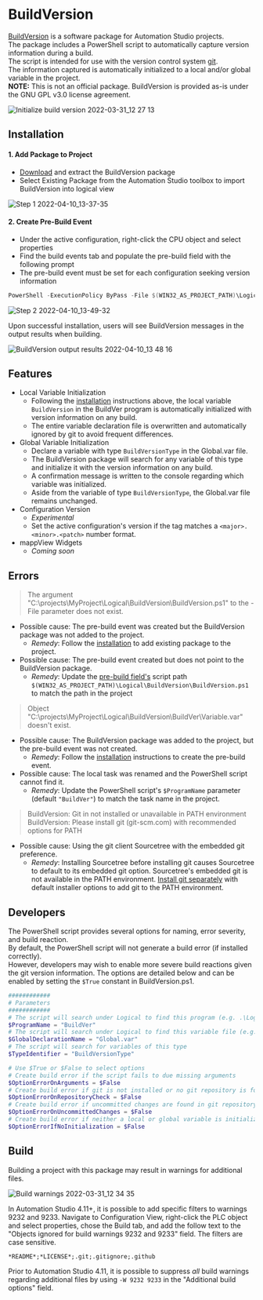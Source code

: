 # BuildVersion

[BuildVersion](https://github.com/br-na-pm/BuildVersion#readme) is a software package for Automation Studio projects.  
The package includes a PowerShell script to automatically capture version information during a build.  
The script is intended for use with the version control system [git](https://git-scm.com/).  
The information captured is automatically initialized to a local and/or global variable in the project.  
**NOTE:** This is not an official package. BuildVersion is provided as-is under the GNU GPL v3.0 license agreement.  

![Initialize build version 2022-03-31_12 27 13](https://user-images.githubusercontent.com/33841634/161134786-7ea1422b-55c4-4f49-a427-3e261ded259d.png)

## Installation

#### 1. Add Package to Project

- [Download](https://github.com/br-na-pm/BuildVersion/releases/latest/download/BuildVersion.zip) and extract the BuildVersion package
- Select Existing Package from the Automation Studio toolbox to import BuildVersion into logical view

![Step 1 2022-04-10_13-37-35](https://user-images.githubusercontent.com/33841634/162637472-ddf53ad9-52b9-4f34-935c-5416d5bc9a55.gif)

#### 2. Create Pre-Build Event

- Under the active configuration, right-click the CPU object and select properties
- Find the build events tab and populate the pre-build field with the following prompt
- The pre-build event must be set for each configuration seeking version information

```powershell
PowerShell -ExecutionPolicy ByPass -File $(WIN32_AS_PROJECT_PATH)\Logical\BuildVersion\BuildVersion.ps1 "$(WIN32_AS_PROJECT_PATH)" "$(AS_VERSION)" "$(AS_USER_NAME)" "$(AS_PROJECT_NAME)" "$(AS_CONFIGURATION)" "$(AS_BUILD_MODE)"
```

![Step 2 2022-04-10_13-49-32](https://user-images.githubusercontent.com/33841634/162637534-a7b174c9-fff3-4a81-9096-b1335f0e7f23.gif)

Upon successful installation, users will see BuildVersion messages in the output results when building.

![BuildVersion output results 2022-04-10_13 48 16](https://user-images.githubusercontent.com/33841634/162637580-277bd6a0-d40b-4da7-bd82-3082ee8f065e.png)

## Features

- Local Variable Initialization
    - Following the [installation](#installation) instructions above, the local variable `BuildVersion` in the BuildVer program is automatically initialized with version information on any build. 
    - The entire variable declaration file is overwritten and automatically ignored by git to avoid frequent differences.
- Global Variable Initialization
    - Declare a variable with type `BuildVersionType` in the Global.var file. 
    - The BuildVersion package will search for any variable of this type and initialize it with the version information on any build. 
    - A confirmation message is written to the console regarding which variable was initialized.
    - Aside from the variable of type `BuildVersionType`, the Global.var file remains unchanged.
- Configuration Version
    - *Experimental*
	- Set the active configuration's version if the tag matches a `<major>.<minor>.<patch>` number format.
- mappView Widgets
    - *Coming soon*

## Errors

> The argument "C:\projects\MyProject\Logical\BuildVersion\BuildVersion.ps1" to the -File parameter does not exist.

- Possible cause: The pre-build event was created but the BuildVersion package was not added to the project. 
  - *Remedy*: Follow the [installation](#installation) to add existing package to the project.
- Possible cause: The pre-build event created but does not point to the BuildVersion package. 
  - *Remedy*: Update the [pre-build field's](#pre-build-field) script path `$(WIN32_AS_PROJECT_PATH)\Logical\BuildVersion\BuildVersion.ps1` to match the path in the project

> Object "C:\projects\MyProject\Logical\BuildVersion\BuildVer\Variable.var" doesn't exist.

- Possible cause: The BuildVersion package was added to the project, but the pre-build event was not created.
  - *Remedy*: Follow the [installation](#installation) instructions to create the pre-build event.
- Possible cause: The local task was renamed and the PowerShell script cannot find it.
  - *Remedy*: Update the PowerShell script's `$ProgramName` parameter (default `"BuildVer"`) to match the task name in the project.

> BuildVersion: Git in not installed or unavailable in PATH environment  
> BuildVersion: Please install git (git-scm.com) with recommended options for PATH  

- Possible cause: Using the git client Sourcetree with the embedded git preference.
  - *Remedy*: Installing Sourcetree before installing git causes Sourcetree to default to its embedded git option. Sourcetree's embedded git is not available in the PATH environment. [Install git separately](https://git-scm.com/) with default installer options to add git to the PATH environment.

## Developers

The PowerShell script provides several options for naming, error severity, and build reaction.  
By default, the PowerShell script will not generate a build error (if installed correctly).  
However, developers may wish to enable more severe build reactions given the git version information. The options are detailed below and can be enabled by setting the `$True` constant in BuildVersion.ps1.

```powershell
############
# Parameters
############
# The script will search under Logical to find this program (e.g. .\Logical\BuildVersion\BuildVer)
$ProgramName = "BuildVer"
# The script will search under Logical to find this variable file (e.g. .\Logical\Global.var)
$GlobalDeclarationName = "Global.var"
# The script will search for variables of this type
$TypeIdentifier = "BuildVersionType"

# Use $True or $False to select options
# Create build error if the script fails to due missing arguments
$OptionErrorOnArguments = $False
# Create build error if git is not installed or no git repository is found in project root
$OptionErrorOnRepositoryCheck = $False 
# Create build error if uncommitted changes are found in git repository
$OptionErrorOnUncommittedChanges = $False
# Create build error if neither a local or global variable is initialized with version information
$OptionErrorIfNoInitialization = $False
```

## Build 

Building a project with this package may result in warnings for additional files.  

![Build warnings 2022-03-31_12 34 35](https://user-images.githubusercontent.com/33841634/161134955-5e71050f-bd1b-49cf-b07c-6408ae3c24ca.png)

In Automation Studio 4.11+, it is possible to add specific filters to warnings 9232 and 9233.  Navigate to Configuration View, right-click the PLC object and select properties, chose the Build tab, and add the follow text to the "Objects ignored for build warnings 9232 and 9233" field. The filters are case sensitive.

```
*README*;*LICENSE*;.git;.gitignore;.github
```

Prior to Automation Studio 4.11, it is possible to suppress *all* build warnings regarding additional files by using `-W 9232 9233` in the "Additional build options" field.
